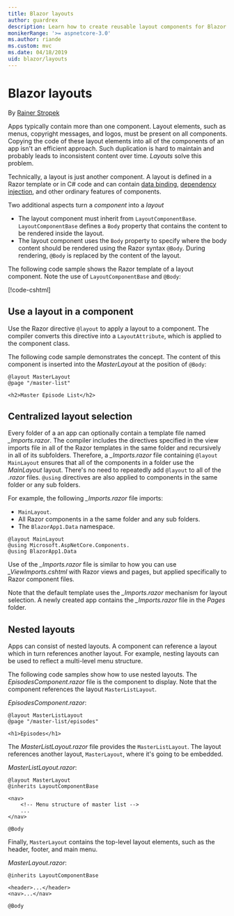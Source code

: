 ```yaml
---
title: Blazor layouts
author: guardrex
description: Learn how to create reusable layout components for Blazor apps.
monikerRange: '>= aspnetcore-3.0'
ms.author: riande
ms.custom: mvc
ms.date: 04/18/2019
uid: blazor/layouts
---
```

# Blazor layouts

By [Rainer Stropek](https://www.timecockpit.com)

Apps typically contain more than one component. Layout elements, such as menus, copyright messages, and logos, must be present on all components. Copying the code of these layout elements into all of the components of an app isn't an efficient approach. Such duplication is hard to maintain and probably leads to inconsistent content over time. *Layouts* solve this problem.

Technically, a layout is just another component. A layout is defined in a Razor template or in C# code and can contain [data binding](xref:blazor/components#data-binding), [dependency injection](xref:blazor/dependency-injection), and other ordinary features of components.

Two additional aspects turn a *component* into a *layout*

* The layout component must inherit from `LayoutComponentBase`. `LayoutComponentBase` defines a `Body` property that contains the content to be rendered inside the layout.
* The layout component uses the `Body` property to specify where the body content should be rendered using the Razor syntax `@Body`. During rendering, `@Body` is replaced by the content of the layout.

The following code sample shows the Razor template of a layout component. Note the use of `LayoutComponentBase` and `@Body`:

[!code-cshtml[](layouts/sample_snapshot/3.x/MasterLayout.razor)]

## Use a layout in a component

Use the Razor directive `@layout` to apply a layout to a component. The compiler converts this directive into a `LayoutAttribute`, which is applied to the component class.

The following code sample demonstrates the concept. The content of this component is inserted into the *MasterLayout* at the position of `@Body`:

```cshtml
@layout MasterLayout
@page "/master-list"

<h2>Master Episode List</h2>
```

## Centralized layout selection

Every folder of a an app can optionally contain a template file named *_Imports.razor*. The compiler includes the directives specified in the view imports file in all of the Razor templates in the same folder and recursively in all of its subfolders. Therefore, a *_Imports.razor* file containing `@layout MainLayout` ensures that all of the components in a folder use the *MainLayout* layout. There's no need to repeatedly add `@layout` to all of the *.razor* files. `@using` directives are also applied to components in the same folder or any sub folders.

For example, the following *_Imports.razor* file imports:

* `MainLayout`.
* All Razor components in a the same folder and any sub folders.
* The `BlazorApp1.Data` namespace.
 
```cshtml
@layout MainLayout
@using Microsoft.AspNetCore.Components.
@using BlazorApp1.Data
```

Use of the *_Imports.razor* file is similar to how you can use *_ViewImports.cshtml* with Razor views and pages, but applied specifically to Razor component files.

Note that the default template uses the *_Imports.razor* mechanism for layout selection. A newly created app contains the *_Imports.razor* file in the *Pages* folder.

## Nested layouts

Apps can consist of nested layouts. A component can reference a layout which in turn references another layout. For example, nesting layouts can be used to reflect a multi-level menu structure.

The following code samples show how to use nested layouts. The *EpisodesComponent.razor* file is the component to display. Note that the component references the layout `MasterListLayout`.

*EpisodesComponent.razor*:

```cshtml
@layout MasterListLayout
@page "/master-list/episodes"

<h1>Episodes</h1>
```

The *MasterListLayout.razor* file provides the `MasterListLayout`. The layout references another layout, `MasterLayout`, where it's going to be embedded.

*MasterListLayout.razor*:

```cshtml
@layout MasterLayout
@inherits LayoutComponentBase

<nav>
    <!-- Menu structure of master list -->
    ...
</nav>

@Body
```

Finally, `MasterLayout` contains the top-level layout elements, such as the header, footer, and main menu.

*MasterLayout.razor*:

```cshtml
@inherits LayoutComponentBase

<header>...</header>
<nav>...</nav>

@Body
```
